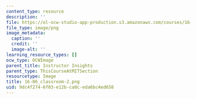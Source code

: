 ```yaml
---
content_type: resource
description: ''
file: https://ol-ocw-studio-app-production.s3.amazonaws.com/courses/16-06-principles-of-automatic-control-fall-2012/9dc4f2746f03e12bca0ceda6bc4ed658_16-06_classroom-2.png
file_type: image/png
image_metadata:
  caption: ''
  credit: ''
  image-alt: ''
learning_resource_types: []
ocw_type: OCWImage
parent_title: Instructor Insights
parent_type: ThisCourseAtMITSection
resourcetype: Image
title: 16-06_classroom-2.png
uid: 9dc4f274-6f03-e12b-ca0c-eda6bc4ed658
---
```

